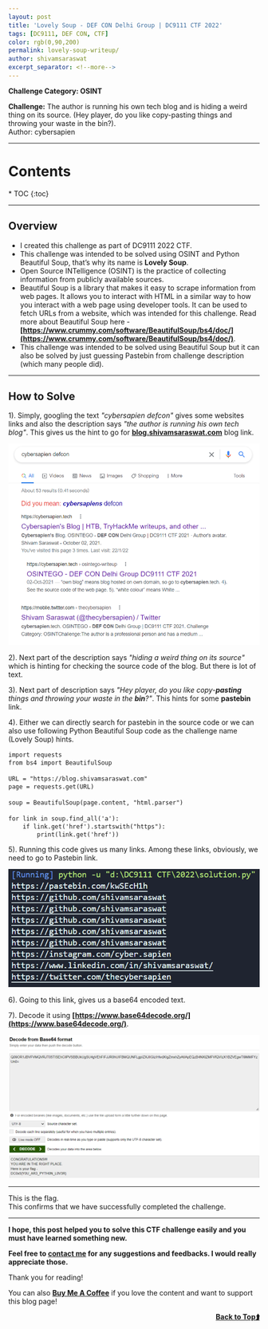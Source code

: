 ```yaml
---
layout: post
title: 'Lovely Soup - DEF CON Delhi Group | DC9111 CTF 2022'
tags: [DC9111, DEF CON, CTF]
color: rgb(0,90,200)
permalink: lovely-soup-writeup/
author: shivamsaraswat
excerpt_separator: <!--more-->
---
```


**Challenge Category: OSINT**

**Challenge:**
The author is running his own tech blog and is hiding a weird thing on its source. (Hey player, do you like copy-pasting things and throwing your waste in the bin?).
<br>Author: cybersapien

<!--more-->

<hr>

<h1 id="contents-">Contents <a name="top"></a></h1>
* TOC
{:toc}

<hr>

## Overview

* I created this challenge as part of DC9111 2022 CTF.
* This challenge was intended to be solved using OSINT and Python Beautiful Soup, that’s why its name is **Lovely Soup**.
* Open Source INTelligence (OSINT) is the practice of collecting information from publicly available sources.
* Beautiful Soup is a library that makes it easy to scrape information from web pages. It allows you to interact with HTML in a similar way to how you interact with a web page using developer tools. It can be used to fetch URLs from a website, which was intended for this challenge. Read more about Beautiful Soup here - **[https://www.crummy.com/software/BeautifulSoup/bs4/doc/](https://www.crummy.com/software/BeautifulSoup/bs4/doc/)**.
* This challenge was intended to be solved using Beautiful Soup but it can also be solved by just guessing Pastebin from challenge description (which many people did).

<hr>

## How to Solve 

1). Simply, googling the text *"cybersapien defcon"* gives some websites links and also the description says *"the author is running his own tech blog"*. This gives us the hint to go for **[blog.shivamsaraswat.com](blog.shivamsaraswat.com)** blog link.
<center><img src="/assets/img/ctf/dc9111-2022/1.png" alt="Featured Section"></center>

2). Next part of the description says *"hiding a weird thing on its source"* which is hinting for checking the source code of the blog. But there is lot of text.

3). Next part of description says *"Hey player, do you like copy-**pasting** things and throwing your waste in the **bin**?"*. This hints for some **pastebin** link.

4). Either we can directly search for pastebin in the source code or we can also use following Python Beautiful Soup code as the challenge name (Lovely Soup) hints.

```
import requests
from bs4 import BeautifulSoup

URL = "https://blog.shivamsaraswat.com"
page = requests.get(URL)

soup = BeautifulSoup(page.content, "html.parser")

for link in soup.find_all('a'):
    if link.get('href').startswith("https"):
        print(link.get('href'))
```
5). Running this code gives us many links. Among these links, obviously, we need to go to Pastebin link.
<center><img src="/assets/img/ctf/dc9111-2022/2.png" alt="Featured Section"></center>

6). Going to this link, gives us a base64 encoded text.

7). Decode it using **[https://www.base64decode.org/](https://www.base64decode.org/)**.
<center><img src="/assets/img/ctf/dc9111-2022/3.png" alt="Featured Section"></center>

<hr>

This is the flag.<br>
This confirms that we have successfully completed the challenge.

<hr>

**I hope, this post helped you to solve this CTF challenge easily and you must have learned something new.**

**Feel free to [contact me](/contact/) for any suggestions and feedbacks. I would really appreciate those.**

Thank you for reading!

You can also **[Buy Me A Coffee](https://www.buymeacoffee.com/cybersapien)** if you love the content and want to support this blog page!

<script type="text/javascript" src="https://cdnjs.buymeacoffee.com/1.0.0/button.prod.min.js" data-name="bmc-button" data-slug="cybersapien" data-color="#FFDD00" data-emoji=""  data-font="Cookie" data-text="Buy me a coffee" data-outline-color="#000000" data-font-color="#000000" data-coffee-color="#ffffff" ></script>

<a href="#top" style="float: right"><strong>Back to Top⮭</strong> </a>
